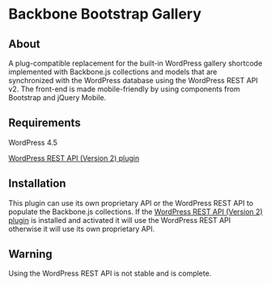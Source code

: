 Backbone Bootstrap Gallery
==========================

## About

A plug-compatible replacement for the built-in WordPress gallery shortcode implemented with Backbone.js collections and models that are synchronized with the WordPress database using the WordPress REST API v2.
The front-end is made mobile-friendly by using components from Bootstrap and jQuery Mobile.

## Requirements

WordPress 4.5

[WordPress REST API (Version 2) plugin](https://wordpress.org/plugins/rest-api/)

## Installation

This plugin can use its own proprietary API or the WordPress REST API to populate the Backbone.js collections.
If the [WordPress REST API (Version 2) plugin](https://wordpress.org/plugins/rest-api/) is installed and activated it will use the WordPress REST API otherwise it will use its own proprietary API.

## Warning

Using the WordPress REST API is not stable and is complete.
